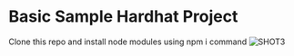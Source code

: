 # Basic Sample Hardhat Project

Clone this repo and install node modules using npm i command
![SHOT3](https://user-images.githubusercontent.com/89279974/181274078-ab72fd48-e198-47c4-93f7-77bb60dc02a3.png)
